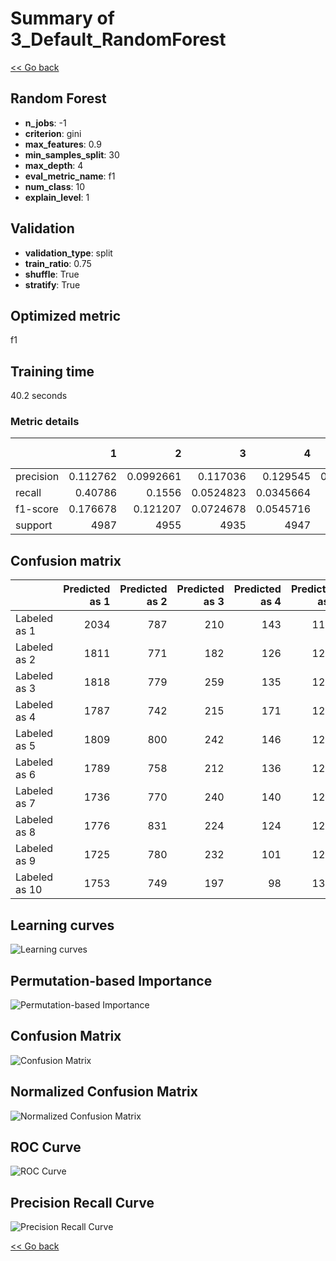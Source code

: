 # Summary of 3_Default_RandomForest

[<< Go back](../README.md)


## Random Forest
- **n_jobs**: -1
- **criterion**: gini
- **max_features**: 0.9
- **min_samples_split**: 30
- **max_depth**: 4
- **eval_metric_name**: f1
- **num_class**: 10
- **explain_level**: 1

## Validation
 - **validation_type**: split
 - **train_ratio**: 0.75
 - **shuffle**: True
 - **stratify**: True

## Optimized metric
f1

## Training time

40.2 seconds

### Metric details
|           |           1 |            2 |            3 |            4 |            5 |            6 |             7 |            8 |            9 |           10 |   accuracy |     macro avg |   weighted avg |   logloss |
|:----------|------------:|-------------:|-------------:|-------------:|-------------:|-------------:|--------------:|-------------:|-------------:|-------------:|-----------:|--------------:|---------------:|----------:|
| precision |    0.112762 |    0.0992661 |    0.117036  |    0.129545  |    0.0988669 |    0.113316  |    0.176471   |    0.117499  |    0.130125  |    0.112464  |   0.108264 |     0.120735  |      0.120613  |   2.30139 |
| recall    |    0.40786  |    0.1556    |    0.0524823 |    0.0345664 |    0.249647  |    0.0633192 |    0.00185261 |    0.0568528 |    0.0148888 |    0.0393589 |   0.108264 |     0.107643  |      0.108264  |   2.30139 |
| f1-score  |    0.176678 |    0.121207  |    0.0724678 |    0.0545716 |    0.14164   |    0.0812419 |    0.00366673 |    0.0766284 |    0.0267204 |    0.0583108 |   0.108264 |     0.0813133 |      0.0816179 |   2.30139 |
| support   | 4987        | 4955         | 4935         | 4947         | 4963         | 4959         | 4858          | 4925         | 4903         | 4929         |   0.108264 | 49361         |  49361         |   2.30139 |


## Confusion matrix
|               |   Predicted as 1 |   Predicted as 2 |   Predicted as 3 |   Predicted as 4 |   Predicted as 5 |   Predicted as 6 |   Predicted as 7 |   Predicted as 8 |   Predicted as 9 |   Predicted as 10 |
|:--------------|-----------------:|-----------------:|-----------------:|-----------------:|-----------------:|-----------------:|-----------------:|-----------------:|-----------------:|------------------:|
| Labeled as 1  |             2034 |              787 |              210 |              143 |             1192 |              251 |                4 |              182 |               50 |               134 |
| Labeled as 2  |             1811 |              771 |              182 |              126 |             1280 |              263 |                5 |              262 |               55 |               200 |
| Labeled as 3  |             1818 |              779 |              259 |              135 |             1223 |              274 |                3 |              218 |               41 |               185 |
| Labeled as 4  |             1787 |              742 |              215 |              171 |             1281 |              285 |                8 |              226 |               62 |               170 |
| Labeled as 5  |             1809 |              800 |              242 |              146 |             1239 |              267 |                3 |              235 |               56 |               166 |
| Labeled as 6  |             1789 |              758 |              212 |              136 |             1285 |              314 |                6 |              224 |               54 |               181 |
| Labeled as 7  |             1736 |              770 |              240 |              140 |             1241 |              270 |                9 |              242 |               54 |               156 |
| Labeled as 8  |             1776 |              831 |              224 |              124 |             1201 |              284 |                7 |              280 |               55 |               143 |
| Labeled as 9  |             1725 |              780 |              232 |              101 |             1251 |              295 |                3 |              247 |               73 |               196 |
| Labeled as 10 |             1753 |              749 |              197 |               98 |             1339 |              268 |                3 |              267 |               61 |               194 |

## Learning curves
![Learning curves](learning_curves.png)

## Permutation-based Importance
![Permutation-based Importance](permutation_importance.png)
## Confusion Matrix

![Confusion Matrix](confusion_matrix.png)


## Normalized Confusion Matrix

![Normalized Confusion Matrix](confusion_matrix_normalized.png)


## ROC Curve

![ROC Curve](roc_curve.png)


## Precision Recall Curve

![Precision Recall Curve](precision_recall_curve.png)



[<< Go back](../README.md)
